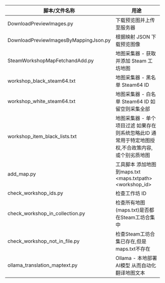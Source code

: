 | 脚本/文件名称 | 用途 |
| -------------- | ---- |
| DownloadPreviewImages.py | 下载预览图并上传至服务器 |
| DownloadPreviewImagesByMappingJson.py | 根据映射 JSON 下载预览图像 |
| SteamWorkshopMapFetchandAdd.py | 地图采集器 - 获取并添加 Steam 工坊地图 |
| workshop_black_steam64.txt | 地图采集器 - 黑名单 Steam64 ID |
| workshop_white_steam64.txt | 地图采集器 - 白名单 Steam64 ID 如留空则采集全部|
| workshop_item_black_lists.txt | 地图采集器 - 单个项目过滤 如果存在则系统忽略此ID 通常用于特定地图授权,不合政策内容,或个别劣质地图|
| add_map.py | 工具脚本 添加地图到maps.txt <maps.txtpath> <wsid> <mapName> <workshop_id> |
| check_workshop_ids.py | 检查工作坊 ID |
| check_workshop_in_collection.py | 检查所有地图(maps.txt)是否都在Steam工坊合集中 |
| check_workshop_not_in_file.py | 检查Steam工坊合集已存在,但是maps.txt不存在 |
| ollama_translation_maptext.py | Ollama - 本地部署AI模型 从而自动化翻译地图文本 |
